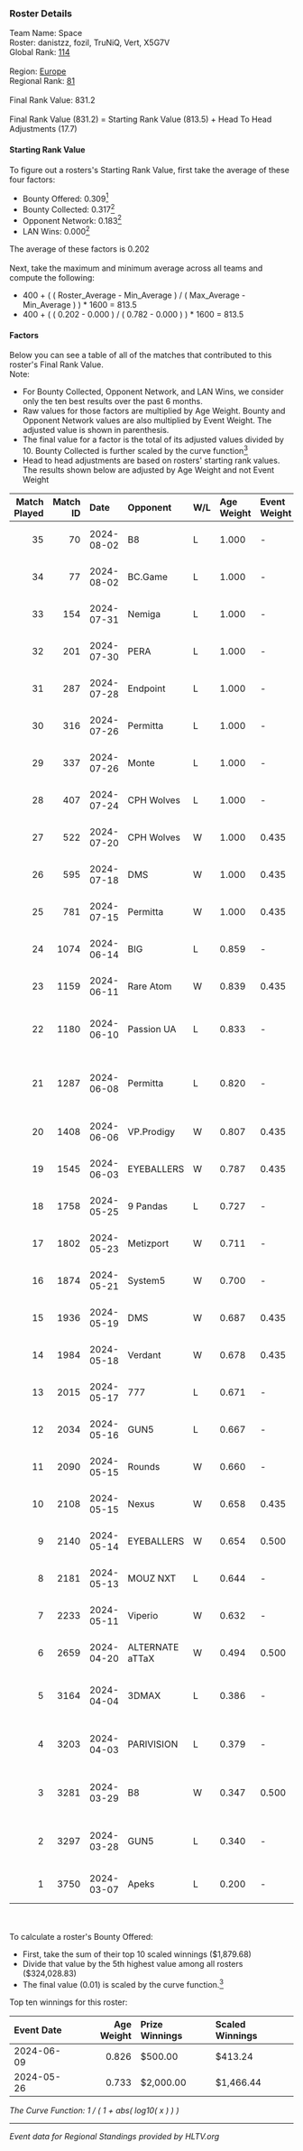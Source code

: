### Roster Details<br />
Team Name: Space<br />
Roster: danistzz, fozil, TruNiQ, Vert, X5G7V<br />
Global Rank: [114](../standings_global.md)<br />
<br />
Region: [Europe]( ../standings_europe.md)<br />
Regional Rank: [81]( ../standings_europe.md)<br />
<br />
Final Rank Value:  831.2<br />
<br />
Final Rank Value (831.2) = Starting Rank Value (813.5) + Head To Head Adjustments (17.7)<br />

#### Starting Rank Value<br />
To figure out a rosters's Starting Rank Value, first take the average of these four factors:<br />
- Bounty Offered: 0.309[<sup>1</sup>](#table2)
- Bounty Collected: 0.317[<sup>2</sup>](#table1)
- Opponent Network: 0.183[<sup>2</sup>](#table1)
- LAN Wins: 0.000[<sup>2</sup>](#table1)

The average of these factors is 0.202<br />
<br />
Next, take the maximum and minimum average across all teams and compute the following:<br />
- 400 + ( ( Roster_Average - Min_Average ) / ( Max_Average - Min_Average ) ) * 1600 = 813.5
- 400 + ( ( 0.202 - 0.000 ) / ( 0.782 - 0.000 ) ) * 1600 = 813.5


#### Factors<br />
Below you can see a table of all of the matches that contributed to this roster's Final Rank Value.<br />
Note:<br />

- For Bounty Collected, Opponent Network, and LAN Wins, we consider only the ten best results over the past 6 months.
- Raw values for those factors are multiplied by Age Weight. Bounty and Opponent Network values are also multiplied by Event Weight. The adjusted value is shown in parenthesis.
- The final value for a factor is the total of its adjusted values divided by 10. Bounty Collected is further scaled by the curve function[<sup>3</sup>](#curveFunction)
- Head to head adjustments are based on rosters' starting rank values. The results shown below are adjusted by Age Weight and not Event Weight
<span id="table1"></span><br />


| Match Played | Match ID | Date       | Opponent        | W/L | Age Weight | Event Weight | Bounty Collected | Opponent Network | LAN Wins  | H2H Adj. | Roster                                    |
| -: | -: | :- | :- | :- | :- | :- | :- | :- | :- | -: | :- |
|           35 |       70 | 2024-08-02 | B8              | L   | 1.000      | -            | -                | -                | -         |    -4.21 | danistzz, fozil, TruNiQ, Vert, X5G7V      |
|           34 |       77 | 2024-08-02 | BC.Game         | L   | 1.000      | -            | -                | -                | -         |   -12.63 | danistzz, fozil, TruNiQ, Vert, X5G7V      |
|           33 |      154 | 2024-07-31 | Nemiga          | L   | 1.000      | -            | -                | -                | -         |    -4.57 | danistzz, fozil, TruNiQ, Vert, X5G7V      |
|           32 |      201 | 2024-07-30 | PERA            | L   | 1.000      | -            | -                | -                | -         |   -11.35 | danistzz, fozil, TruNiQ, Vert, X5G7V      |
|           31 |      287 | 2024-07-28 | Endpoint        | L   | 1.000      | -            | -                | -                | -         |   -17.60 | danistzz, fozil, TruNiQ, Vert, X5G7V      |
|           30 |      316 | 2024-07-26 | Permitta        | L   | 1.000      | -            | -                | -                | -         |   -15.51 | danistzz, fozil, TruNiQ, Vert, X5G7V      |
|           29 |      337 | 2024-07-26 | Monte           | L   | 1.000      | -            | -                | -                | -         |    -9.24 | danistzz, fozil, TruNiQ, Vert, X5G7V      |
|           28 |      407 | 2024-07-24 | CPH Wolves      | L   | 1.000      | -            | -                | -                | -         |   -18.34 | danistzz, fozil, TruNiQ, Vert, X5G7V      |
|           27 |      522 | 2024-07-20 | CPH Wolves      | W   | 1.000      | 0.435        | 0.004 (0.002)    | 0.365 (0.158)    | 0 (0.000) |    12.69 | danistzz, fozil, TruNiQ, Vert, X5G7V      |
|           26 |      595 | 2024-07-18 | DMS             | W   | 1.000      | 0.435        | 0.003 (0.001)    | 0.446 (0.194)    | 0 (0.000) |    16.49 | danistzz, fozil, TruNiQ, Vert, X5G7V      |
|           25 |      781 | 2024-07-15 | Permitta        | W   | 1.000      | 0.435        | 0.024 (0.010)    | 0.876 (0.381)    | 0 (0.000) |    18.41 | danistzz, fozil, TruNiQ, Vert, X5G7V      |
|           24 |     1074 | 2024-06-14 | BIG             | L   | 0.859      | -            | -                | -                | -         |    -2.18 | danistzz, fozil, TruNiQ, Vert, X5G7V      |
|           23 |     1159 | 2024-06-11 | Rare Atom       | W   | 0.839      | 0.435        | -                | 0.480 (0.175)    | 0 (0.000) |     7.91 | danistzz, fozil, TruNiQ, Vert, X5G7V      |
|           22 |     1180 | 2024-06-10 | Passion UA      | L   | 0.833      | -            | -                | -                | -         |    -6.80 | danistzz, fozil, H4SAN4TOR, Vert, X5G7V   |
|           21 |     1287 | 2024-06-08 | Permitta        | L   | 0.820      | -            | -                | -                | -         |   -10.99 | danistzz, fozil, H4SAN4TOR, TruNiQ, X5G7V |
|           20 |     1408 | 2024-06-06 | VP.Prodigy      | W   | 0.807      | 0.435        | 0.025 (0.009)    | 0.401 (0.141)    | 0 (0.000) |    14.64 | danistzz, fozil, TruNiQ, Vert, X5G7V      |
|           19 |     1545 | 2024-06-03 | EYEBALLERS      | W   | 0.787      | 0.435        | 0.006 (0.002)    | 0.509 (0.174)    | 0 (0.000) |    12.14 | danistzz, fozil, TruNiQ, Vert, X5G7V      |
|           18 |     1758 | 2024-05-25 | 9 Pandas        | L   | 0.727      | -            | -                | -                | -         |    -6.23 | danistzz, fozil, TruNiQ, Vert, X5G7V      |
|           17 |     1802 | 2024-05-23 | Metizport       | W   | 0.711      | -            | -                | -                | 0 (0.000) |     9.87 | danistzz, fozil, TruNiQ, Vert, X5G7V      |
|           16 |     1874 | 2024-05-21 | System5         | W   | 0.700      | -            | -                | -                | 0 (0.000) |     6.05 | danistzz, fozil, TruNiQ, Vert, X5G7V      |
|           15 |     1936 | 2024-05-19 | DMS             | W   | 0.687      | 0.435        | -                | 0.446 (0.133)    | 0 (0.000) |    12.97 | danistzz, fozil, TruNiQ, Vert, X5G7V      |
|           14 |     1984 | 2024-05-18 | Verdant         | W   | 0.678      | 0.435        | 0.015 (0.004)    | -                | 0 (0.000) |    13.23 | danistzz, fozil, TruNiQ, Vert, X5G7V      |
|           13 |     2015 | 2024-05-17 | 777             | L   | 0.671      | -            | -                | -                | -         |   -13.87 | danistzz, fozil, TruNiQ, Vert, X5G7V      |
|           12 |     2034 | 2024-05-16 | GUN5            | L   | 0.667      | -            | -                | -                | -         |    -7.82 | danistzz, fozil, TruNiQ, Vert, X5G7V      |
|           11 |     2090 | 2024-05-15 | Rounds          | W   | 0.660      | -            | -                | -                | -         |     1.56 | danistzz, fozil, TruNiQ, Vert, X5G7V      |
|           10 |     2108 | 2024-05-15 | Nexus           | W   | 0.658      | 0.435        | 0.014 (0.004)    | -                | -         |     9.19 | danistzz, fozil, TruNiQ, Vert, X5G7V      |
|            9 |     2140 | 2024-05-14 | EYEBALLERS      | W   | 0.654      | 0.500        | 0.006 (0.002)    | 0.509 (0.167)    | -         |    12.05 | danistzz, fozil, TruNiQ, Vert, X5G7V      |
|            8 |     2181 | 2024-05-13 | MOUZ NXT        | L   | 0.644      | -            | -                | -                | -         |    -4.54 | danistzz, fozil, TruNiQ, Vert, X5G7V      |
|            7 |     2233 | 2024-05-11 | Viperio         | W   | 0.632      | -            | -                | -                | -         |     4.65 | danistzz, fozil, TruNiQ, Vert, X5G7V      |
|            6 |     2659 | 2024-04-20 | ALTERNATE aTTaX | W   | 0.494      | 0.500        | 0.031 (0.008)    | 0.560 (0.138)    | -         |    10.78 | danistzz, fozil, TruNiQ, Vert, X5G7V      |
|            5 |     3164 | 2024-04-04 | 3DMAX           | L   | 0.386      | -            | -                | -                | -         |    -0.11 | danistzz, fozil, TruNiQ, Vert, waterfaLLZ |
|            4 |     3203 | 2024-04-03 | PARIVISION      | L   | 0.379      | -            | -                | -                | -         |    -2.03 | danistzz, fozil, TruNiQ, Vert, waterfaLLZ |
|            3 |     3281 | 2024-03-29 | B8              | W   | 0.347      | 0.500        | 0.165 (0.029)    | 0.951 (0.165)    | -         |     9.09 | danistzz, fozil, TruNiQ, Vert, waterfaLLZ |
|            2 |     3297 | 2024-03-28 | GUN5            | L   | 0.340      | -            | -                | -                | -         |    -3.64 | danistzz, fozil, TruNiQ, Vert, waterfaLLZ |
|            1 |     3750 | 2024-03-07 | Apeks           | L   | 0.200      | -            | -                | -                | -         |    -2.36 | enzero, fozil, TruNiQ, Vert, waterfaLLZ   |

<br />
<span id="table2"></span><br />
To calculate a roster's Bounty Offered:<br />

- First, take the sum of their top 10 scaled winnings ($1,879.68)
- Divide that value by the 5th highest value among all rosters ($324,028.83)
- The final value (0.01) is scaled by the curve function.[<sup>3</sup>](#curveFunction)

Top ten winnings for this roster:<br />

| Event Date | Age Weight | Prize Winnings | Scaled Winnings |
| :- | -: | :- | :- |
| 2024-06-09 |      0.826 | $500.00        | $413.24         |
| 2024-05-26 |      0.733 | $2,000.00      | $1,466.44       |


<span id="curveFunction"></span>_The Curve Function: 1 / ( 1 + abs( log10( x ) ) )_<br />

---
_Event data for Regional Standings provided by HLTV.org_<br />
